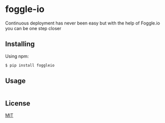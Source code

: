 # foggle-io

Continuous deployment has never been easy but with the help of Foggle.io you can be one step closer

## Installing

Using npm:

```bash
$ pip install foggleio
```

## Usage

```python

```

## License

[MIT](LICENSE)